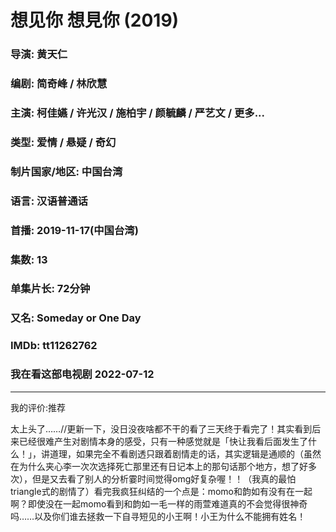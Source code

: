# 想见你 想見你 (2019)

### 导演: 黄天仁
### 编剧: 简奇峰 / 林欣慧
### 主演: 柯佳嬿 / 许光汉 / 施柏宇 / 颜毓麟 / 严艺文 / 更多...
### 类型: 爱情 / 悬疑 / 奇幻
### 制片国家/地区: 中国台湾
### 语言: 汉语普通话
### 首播: 2019-11-17(中国台湾)
### 集数: 13
### 单集片长: 72分钟
### 又名: Someday or One Day
### IMDb: tt11262762

### 我在看这部电视剧 2022-07-12

---
我的评价:推荐

太上头了……//更新一下，没日没夜啥都不干的看了三天终于看完了！其实看到后来已经很难产生对剧情本身的感受，只有一种感觉就是「快让我看后面发生了什么！」，讲道理，如果完全不看剧透只跟着剧情走的话，其实逻辑是通顺的（虽然在为什么夹心李一次次选择死亡那里还有日记本上的那句话那个地方，想了好多次），但是又去看了别人的分析霎时间觉得omg好复杂喔！！（我真的最怕triangle式的剧情了）看完我疯狂纠结的一个点是：momo和韵如有没有在一起啊？即使没在一起momo看到和韵如一毛一样的雨萱难道真的不会觉得很神奇吗……以及你们谁去拯救一下自寻短见的小王啊！小王为什么不能拥有姓名！
